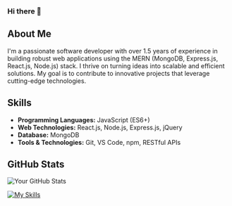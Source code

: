 ### Hi there 👋

## About Me
I'm a passionate software developer with over 1.5 years of experience in building robust web applications using the MERN (MongoDB, Express.js, React.js, Node.js) stack. I thrive on turning ideas into scalable and efficient solutions. My goal is to contribute to innovative projects that leverage cutting-edge technologies.

## Skills
- **Programming Languages:** JavaScript (ES6+)
- **Web Technologies:** React.js, Node.js, Express.js, jQuery
- **Database:** MongoDB
- **Tools & Technologies:** Git, VS Code, npm, RESTful APIs

## GitHub Stats
![Your GitHub Stats](https://github-readme-stats.vercel.app/api?username=YourUsername&show_icons=true&count_private=true&hide=stars&theme=radical)

[![My Skills](https://skillicons.dev/icons?i=html,css,javascript,react,nodejs,express,mongodb,jquery,tailwind,git,github,vite,vscode,aws)](https://skillicons.dev)

<!--
**Hamz1Ameer/Hamz1Ameer** is a ✨ _special_ ✨ repository because its `README.md` (this file) appears on your GitHub profile.

Here are some ideas to get you started:

- 🔭 I’m currently working on ...
- 🌱 I’m currently learning ...
- 👯 I’m looking to collaborate on ...
- 🤔 I’m looking for help with ...
- 💬 Ask me about ...
- 📫 How to reach me: ...
- 😄 Pronouns: ...
- ⚡ Fun fact: ...
-->
